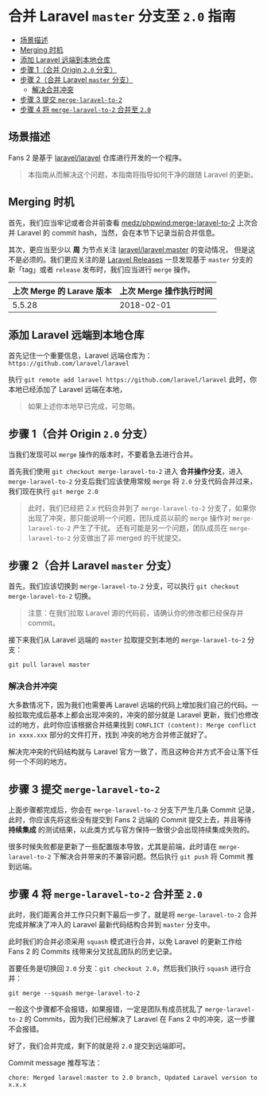 # 合并 Laravel `master` 分支至 `2.0` 指南

- [场景描述](#overview)
- [Merging 时机](#merging-time)
- [添加 Laravel 远端到本地仓库](#add-laravel-repo)
- [步骤 1（合并 Origin `2.0` 分支）](#merged-origin-2.0-branch)
- [步骤 2（合并 Laravel `master` 分支）](#merged-laravel-master-branch)
    - [解决合并冲突](#resolve-conflict)
- [步骤 3 提交 `merge-laravel-to-2`](#push-merge-laravel-branch)
- [步骤 4 将 `merge-laravel-to-2` 合并至 `2.0`](#merged-merge-laravel-branch-to-2.0)

<a name="overview"></a>
## 场景描述

Fans 2 是基于 [laravel/laravel](https://github.com/laravel/laravel) 仓库进行开发的一个程序。

> 本指南从而解决这个问题，本指南将指导如何干净的跟随 Laravel 的更新。

<a name="merging-time"></a>
## Merging 时机

首先，我们应当牢记或者合并前查看 [medz/phpwind:merge-laravel-to-2](https://github.com/medz/phpwind/tree/merge-laravel-to-2) 上次合并 Laravel 的 commit hash，当然，会在本节下记录当前合并信息。

其次，更应当至少以 **周** 为节点关注 [laravel/laravel:master](https://github.com/laravel/laravel/tree/master) 的变动情况，
但是这不是必须的。我们更应关注的是 [Laravel Releases](https://github.com/laravel/laravel/releases) 一旦发现基于 `master` 分支的新「tag」或者 `release` 发布时，我们应当进行 `merge` 操作。

上次 Merge 的 Larave 版本 | 上次 Merge 操作执行时间
------------------------|----------------------
5.5.28 | 2018-02-01

<a name="add-laravel-repo"></a>
## 添加 Laravel 远端到本地仓库

首先记住一个重要信息，Laravel 远端仓库为：`https://github.com/laravel/laravel`

执行 `git remote add laravel https://github.com/laravel/laravel` 此时，你本地已经添加了 Laravel 远端在本地，

> 如果上述你本地早已完成，可忽略。

<a name="merged-origin-2.0-branch"></a>
## 步骤 1（合并 Origin `2.0` 分支）

当我们发现可以 `merge` 操作的版本时，不要着急去进行合并。

首先我们使用 `git checkout merge-laravel-to-2` 进入 **合并操作分支**，进入 `merge-laravel-to-2` 分支后我们应该使用常规 `merge` 将 `2.0` 
分支代码合并过来，我们现在执行 `git merge 2.0`

> 此时，我们已经把 2.x 代码合并到了 `merge-laravel-to-2` 分支了，如果你出现了冲突，那只能说明一个问题，团队成员以前的 `merge` 操作对 `merge-laravel-to-2` 产生了干扰。
> 还有可能是另一个问题，团队成员在 `merge-laravel-to-2` 分支做出了非 merged 的干扰提交。

<a name="merged-laravel-master-branch"></a>
## 步骤 2（合并 Laravel `master` 分支）

首先，我们应该切换到 `merge-laravel-to-2` 分支，可以执行 `git checkout merge-laravel-to-2` 切换。

> 注意：在我们拉取 Laravel 源的代码前，请确认你的修改都已经保存并 commit。

接下来我们从 Laravel 远端的 `master` 拉取提交到本地的 `merge-laravel-to-2` 分支：

```shell
git pull laravel master
```

<a name="resolve-conflict"></a>
### 解决合并冲突

大多数情况下，因为我们也需要再 Laravel 远端的代码上增加我们自己的代码。一般拉取完成后基本上都会出现冲突的，冲突的部分就是 Laravel 更新，我们也修改过的地方，此时你应该根据合并结果找到 `CONFLICT (content): Merge conflict in xxxx.xxx` 部分的文件打开，找到
冲突的地方合并修正就好了。

解决完冲突的代码结构就与 Laravel 官方一致了，而且这种合并方式不会让落下任何一个不同的地方。

<a name="push-merge-laravel-branch"></a>
## 步骤 3 提交 `merge-laravel-to-2`

上面步骤都完成后，你会在 `merge-laravel-to-2` 分支下产生几条 Commit 记录，此时，你应该先将这些没有提交到 Fans 2 远端的 Commit 提交上去，并且等待 **持续集成** 的测试结果，以此类方式与官方保持一致很少会出现持续集成失败的。

很多时候失败都是更新了一些配置版本导致，尤其是前端，此时请在 `merge-laravel-to-2`
 下解决合并带来的不兼容问题。然后执行 `git push` 将 Commit 推到远端。

<a name="merged-merge-laravel-branch-to-2.0"></a>
## 步骤 4 将 `merge-laravel-to-2` 合并至 `2.0`

此时，我们距离合并工作只只剩下最后一步了，就是将 `merge-laravel-to-2` 合并完成并解决了冲入的 Laravel 最新代码结构合并到 `master` 分支中。

此时我们的合并必须采用 `squash` 模式进行合并，以免 Laravel 的更新工作给 Fans 2 的 Commits 线带来分叉扰乱团队的历史记录。

首要任务是切换回 `2.0` 分支：`git checkout 2.0`，然后我们执行 `squash` 进行合并：

```shell
git merge --squash merge-laravel-to-2
```

一般这个步骤都不会报错，如果报错，一定是团队有成员扰乱了 `merge-laravel-to-2` 的 Commits，因为我们已经解决了 Laravel 在 Fans 2 中的冲突，这一步骤不会报错。

好了，我们合并完成，剩下的就是将 `2.0` 提交到远端即可。

Commit message 推荐写法：

```
chore: Merged laravel:master to 2.0 branch, Updated Laravel version to x.x.x
```
